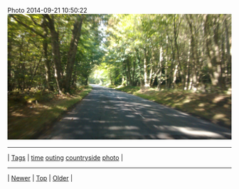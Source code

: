 <!--
title: Photo 2014-09-21 10
date: 2020-06-28T15:00:41.547Z
tags: time, outing, countryside, photo
-->











Photo 2014-09-21 10:50:22
![](98045333542-0.jpg)

<!--BOTTOM-POST-NAVIGATION-->
---

| [Tags](tags.md) | [time](tag-time.md) [outing](tag-outing.md) [countryside](tag-countryside.md) [photo](tag-photo.md) |

---

| [Newer](97637326657.md) | [Top](index.md) | [Older](98051040887.md) |